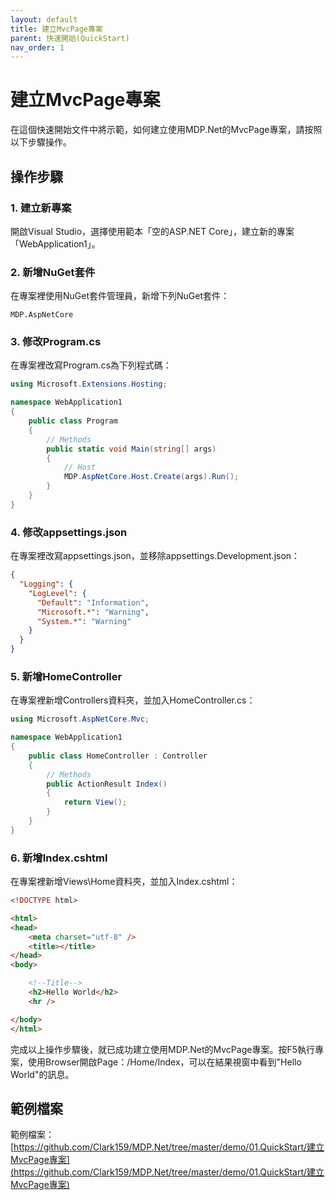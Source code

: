 ```yaml
---
layout: default
title: 建立MvcPage專案
parent: 快速開始(QuickStart)
nav_order: 1
---
```


# 建立MvcPage專案

在這個快速開始文件中將示範，如何建立使用MDP.Net的MvcPage專案，請按照以下步驟操作。

## 操作步驟

### 1. 建立新專案

開啟Visual Studio，選擇使用範本「空的ASP.NET Core」，建立新的專案「WebApplication1」。

### 2. 新增NuGet套件

在專案裡使用NuGet套件管理員，新增下列NuGet套件：

```
MDP.AspNetCore
```

### 3. 修改Program.cs

在專案裡改寫Program.cs為下列程式碼：

```csharp
using Microsoft.Extensions.Hosting;

namespace WebApplication1
{
    public class Program
    {
        // Methods
        public static void Main(string[] args)
        {
            // Host
            MDP.AspNetCore.Host.Create(args).Run();
        }
    }
}
```

### 4. 修改appsettings.json

在專案裡改寫appsettings.json，並移除appsettings.Development.json：

```json
{
  "Logging": {
    "LogLevel": {
      "Default": "Information",
      "Microsoft.*": "Warning",
      "System.*": "Warning"
    }
  }
}
```

### 5. 新增HomeController

在專案裡新增Controllers資料夾，並加入HomeController.cs：

```csharp
using Microsoft.AspNetCore.Mvc;

namespace WebApplication1
{
    public class HomeController : Controller
    {
        // Methods
        public ActionResult Index()
        {
            return View();
        }
    }
}
```

### 6. 新增Index.cshtml

在專案裡新增Views\Home資料夾，並加入Index.cshtml：

```html
<!DOCTYPE html>

<html>
<head>
    <meta charset="utf-8" />
    <title></title>
</head>
<body>

    <!--Title-->
    <h2>Hello World</h2>
    <hr />

</body>
</html>
```

完成以上操作步驟後，就已成功建立使用MDP.Net的MvcPage專案。按F5執行專案，使用Browser開啟Page：/Home/Index，可以在結果視窗中看到"Hello World"的訊息。

## 範例檔案

範例檔案：[https://github.com/Clark159/MDP.Net/tree/master/demo/01.QuickStart/建立MvcPage專案](https://github.com/Clark159/MDP.Net/tree/master/demo/01.QuickStart/建立MvcPage專案)
